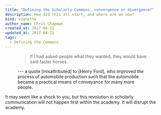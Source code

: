 ```yaml
---
title: "Defining the Scholarly Commons: convergence or divergence?"
description: How did this all start, and where are we now?
kind: vignette
author_name: Chris Chapman
created_at: 2017-04-21
updated_at: 2017-04-21
tags:
  - Defining the Commons
---
```


<figure class="bq grab">

> If I had asked people what they wanted, they would have said faster
> horses.

<figcaption>--- a quote [misattributed] to [Henry Ford], who improved the process of automobile production such that the automobile became a practical means of conveyance for many more people.</figcaption>
</figure>

It may seem like a shock to you, but this revolution in scholarly communication
will not happen first within the academy. It will disrupt the academy.

[misattributed]: <http://quoteinvestigator.com/2011/07/28/ford-faster-horse/> "'My Customers Would Have Asked For a Faster Horse' on Quote Investigator"
[Henry Ford]: <https://en.wikipedia.org/wiki/Henry_Ford> "Henry Ford on Wikipedia"

